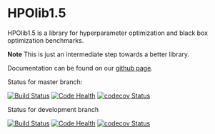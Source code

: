 HPOlib1.5
=======

HPOlib1.5 is a library for hyperparameter optimization and black box optimization
benchmarks.

**Note** This is just an intermediate step towards a better library. 

Documentation can be found on our [github page](https://automl.github.io/HPOlib2).

Status for master branch:

[![Build Status](https://travis-ci.org/automl/HPOlib2.svg?branch=master)](https://travis-ci.org/automl/HPOlib2)
[![Code Health](https://landscape.io/github/automl/HPOlib2/master/landscape.svg?style=flat)](https://landscape.io/github/automl/HPOlib2/master)
[![codecov Status](https://codecov.io/gh/automl/HPOlib2/branch/master/graph/badge.svg)](https://codecov.io/gh/automl/HPOlib2)

Status for development branch

[![Build Status](https://travis-ci.org/automl/HPOlib2.svg?branch=development)](https://travis-ci.org/automl/HPOlib2)
[![Code Health](https://landscape.io/github/automl/HPOlib2/development/landscape.svg?style=flat)](https://landscape.io/github/automl/SMAC3/development)
[![codecov Status](https://codecov.io/gh/automl/HPOlib2/branch/development/graph/badge.svg)](https://codecov.io/gh/automl/HPOlib2)


